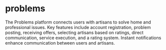 # problems
The Problems platform connects users with artisans to solve home and professional issues. Key features include account registration, problem posting, receiving offers, selecting artisans based on ratings, direct communication, service execution, and a rating system. Instant notifications enhance communication between users and artisans.

